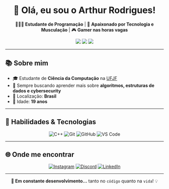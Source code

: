 <h1 align="center">🚀 Olá, eu sou o Arthur Rodrigues! </h1>

<p align="center">
  👨🏻‍💻 <strong>Estudante de Programação</strong> | 💪 <strong>Apaixonado por Tecnologia e Musculação</strong> | 🎮 <strong>Gamer nas horas vagas</strong>
</p>

<p align="center">
  <img src="https://img.shields.io/badge/Idade-19_anos-blue?style=for-the-badge" />
  <img src="https://img.shields.io/badge/Curso-Ciência_da_Computação-orange?style=for-the-badge" />
  <img src="https://img.shields.io/badge/Universidade-UFJF-green?style=for-the-badge" />
</p>

---

## 📚 Sobre mim

- 🎓 Estudante de **Ciência da Computação** na [UFJF](https://www.instagram.com/ufjf/)
- 🧠 Sempre buscando aprender mais sobre **algoritmos, estruturas de dados e cybersecurity**
- 📍 Localização: **Brasil**
- 🧑 Idade: **19 anos**

---

## 🔧 Habilidades & Tecnologias

<div align="center">

![C++](https://img.shields.io/badge/C++-00599C?style=for-the-badge&logo=c%2B%2B&logoColor=white)
![Git](https://img.shields.io/badge/Git-F05033?style=for-the-badge&logo=git&logoColor=white)
![GitHub](https://img.shields.io/badge/GitHub-121011?style=for-the-badge&logo=github&logoColor=white)
![VS Code](https://img.shields.io/badge/VS_Code-007ACC?style=for-the-badge&logo=visual%20studio%20code&logoColor=white)

</div>

---

## 🌐 Onde me encontrar

<div align="center">

[![Instagram](https://img.shields.io/badge/Instagram-%23E4405F.svg?style=for-the-badge&logo=Instagram&logoColor=white)](https://www.instagram.com/arthur.nrodrigues/)
[![Discord](https://img.shields.io/badge/Discord-5865F2?style=for-the-badge&logo=discord&logoColor=white)](https://discord.com/users/709054648136237097)
[![LinkedIn](https://img.shields.io/badge/LinkedIn-0A66C2?style=for-the-badge&logo=linkedin&logoColor=white)](https://linkedin.com/in/seu-perfil)

</div>

---

<p align="center">
  🚧 <strong>Em constante desenvolvimento...</strong> tanto no <code>código</code> quanto na <code>vida</code>! 💡
</p>
